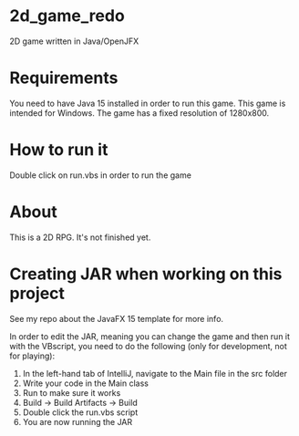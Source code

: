 # 2d_game_redo
2D game written in Java/OpenJFX

# Requirements

You need to have Java 15 installed in order to run this game. This game is intended for Windows. The game has a fixed resolution of 1280x800.

# How to run it

Double click on run.vbs in order to run the game

# About

This is a 2D RPG. It's not finished yet.

# Creating JAR when working on this project

See my repo about the JavaFX 15 template for more info.

In order to edit the JAR, meaning you can change the game and then run it with the VBscript, you need to do the following (only for development, not for playing):

1. In the left-hand tab of IntelliJ, navigate to the Main file in the src folder
2. Write your code in the Main class
3. Run to make sure it works
4. Build -> Build Artifacts -> Build
5. Double click the run.vbs script
6. You are now running the JAR


